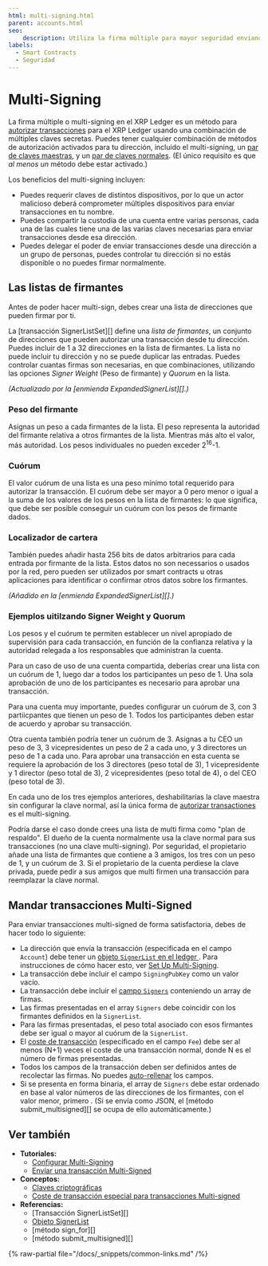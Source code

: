 ```yaml
---
html: multi-signing.html
parent: accounts.html
seo:
    description: Utiliza la firma múltiple para mayor seguridad enviando transacciones.
labels:
  - Smart Contracts
  - Seguridad
---
```

# Multi-Signing

La firma múltiple o multi-signing en el XRP Ledger es un método para [autorizar transacciones](../transactions/index.md#authorizing-transactions) para el XRP Ledger usando una combinación de múltiples claves secretas. Puedes tener cualquier combinación de métodos de autorización activados para tu dirección, incluido el multi-signing, un [par de claves maestras](cryptographic-keys.md#par-de-claves-maestras), y un [par de claves normales](cryptographic-keys.md#par-de-claves-normales). (El único requisito es que _al menos un_ método debe estar activado.)

Los beneficios del multi-signing incluyen:

- Puedes requerir claves de distintos dispositivos, por lo que un actor malicioso deberá comprometer múltiples dispositivos para enviar transacciones en tu nombre.
- Puedes compartir la custodia de una cuenta entre varias personas, cada una de las cuales tiene una de las varias claves necesarias para enviar transacciones desde esa dirección.
- Puedes delegar el poder de enviar transacciones desde una dirección a un grupo de personas, puedes controlar tu dirección si no estás disponible o no puedes firmar normalmente.

## Las listas de firmantes

Antes de poder hacer multi-sign, debes crear una lista de direcciones que pueden firmar por ti.

La [transacción SignerListSet][] define una _lista de firmantes_, un conjunto de direcciones que pueden autorizar una transacción desde tu dirección. Puedes incluir de 1 a 32 direcciones en la lista de firmantes. La lista no puede incluir tu dirección y no se puede duplicar las entradas. Puedes controlar cuantas firmas son necesarias, en que combinaciones, utilizando las opciones _Signer Weight_ (Peso de firmante) y _Quorum_ en la lista.

_(Actualizado por la [enmienda ExpandedSignerList][].)_

### Peso del firmante

Asignas un peso a cada firmantes de la lista. El peso representa la autoridad del firmante relativa a otros firmantes de la lista. Mientras más alto el valor, más autoridad. Los pesos individuales no pueden exceder 2<sup>16</sup>-1.

### Cuórum

El valor cuórum de una lista es una peso mínimo total requerido para autorizar la transacción. El cuórum debe ser mayor a 0 pero menor o igual a la suma de los valores de los pesos en la lista de firmantes: lo que significa, que debe ser posible conseguir un cuórum con los pesos de firmante dados.

### Localizador de cartera
<!-- STYLE_OVERRIDE: wallet -->

También puedes añadir hasta 256 bits de datos arbitrarios para cada entrada por firmante de la lista. Estos datos no son necessarios o usados por la red, pero pueden ser utilizados por smart contracts u otras aplicaciones para identificar o confirmar otros datos sobre los firmantes.

_(Añadido en la [enmienda ExpandedSignerList][].)_


### Ejemplos uitilzando Signer Weight y Quorum

Los pesos y el cuórum te permiten establecer un nivel apropiado de supervisión para cada transacción, en función de la confianza relativa y la autoridad relegada a los responsables que administran la cuenta.

Para un caso de uso de una cuenta compartida, deberías crear una lista con un cuórum de 1, luego dar a todos los participantes un peso de 1. Una sola aprobación de uno de los participantes es necesario para aprobar una transacción.

Para una cuenta muy importante, puedes configurar un cuórum de 3, con 3 partiicpantes que tienen un peso de 1. Todos los participantes deben estar de acuerdo y aprobar su transacción.

Otra cuenta también podría tener un cuórum de 3. Asignas a tu CEO un peso de 3, 3 vicepresidentes un peso de 2 a cada uno, y 3 directores un peso de 1 a cada uno. Para aprobar una transacción en esta cuenta se requiere la aprobación de los 3 directores (peso total de 3), 1 vicepresidente y 1 director (peso total de 3), 2 vicepresidentes (peso total de 4), o del CEO (peso total de 3). <!-- STYLE_OVERRIDE: vice -->

En cada uno de los tres ejemplos anteriores, deshabilitarías la clave maestra sin configurar la clave normal, así la única forma de [autorizar transactiones](../transactions/index.md#authorizing-transactions) es el multi-signing.

Podría darse el caso donde crees una lista de multi firma como "plan de respaldo". El dueño de la cuenta normalmente usa la clave normal para sus transacciones (no una clave multi-signing). Por seguridad, el propietario añade una lista de firmantes que contiene a 3 amigos, los tres con un peso de 1, y un cuórum de 3. Si el propietario de la cuenta perdiese la clave privada, puede pedir a sus amigos que multi firmen una transacción para reemplazar la clave normal.


## Mandar transacciones Multi-Signed

Para enviar transacciones multi-signed de forma satisfactoria, debes de hacer todo lo siguiente:

* La dirección que envía la transacción (especificada en el campo `Account`) debe tener un [objeto `SignerList` en el ledger ](../../references/protocol/ledger-data/ledger-entry-types/signerlist.md). Para instrucciones de cómo hacer esto, ver [Set Up Multi-Signing](../../tutorials/how-tos/manage-account-settings/set-up-multi-signing.md).
* La transacción debe incluir el campo `SigningPubKey` como un valor vacío.
* La transacción debe incluir el [campo `Signers`](../../references/protocol/transactions/common-fields.md#signers-field) conteniendo un array de firmas.
* Las firmas presentadas en el array `Signers` debe coincidir con los firmantes definidos en la `SignerList`.
* Para las firmas presentadas, el peso total asociado con esos firmantes debe ser igual o mayor al cuórum de la `SignerList`.
* El [coste de transacción](../transactions/transaction-cost.md) (especificado en el campo `Fee`) debe ser al menos (N+1) veces el coste de una transacción normal, donde N es el número de firmas presentadas.
* Todos los campos de la transacción deben ser definidos antes de recolectar las firmas. No puedes [auto-rellenar](../../references/protocol/transactions/common-fields.md#auto-fillable-fields) los campos.
* Si se presenta en forma binaria, el array de `Signers` debe estar ordenado en base al valor números de las direcciones de los firmantes, con el valor menor, primero . (Si se envía como JSON, el [método submit_multisigned][] se ocupa de ello automáticamente.)

## Ver también

- **Tutoriales:**
    - [Configurar Multi-Signing](../../tutorials/how-tos/manage-account-settings/set-up-multi-signing.md)
    - [Envíar una transacción Multi-Signed](../../tutorials/how-tos/manage-account-settings/send-a-multi-signed-transaction.md)
- **Conceptos:**
    - [Claves criptográficas](cryptographic-keys.md)
    - [Coste de transacción especial para transacciones Multi-signed](../transactions/transaction-cost.md#special-transaction-costs)
- **Referencias:**
    - [Transacción SignerListSet][]
    - [Objeto SignerList](../../references/protocol/ledger-data/ledger-entry-types/signerlist.md)
    - [método sign_for][]
    - [método submit_multisigned][]

{% raw-partial file="/docs/_snippets/common-links.md" /%}
